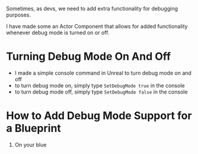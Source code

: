 Sometimes, as devs, we need to add extra functionality for debugging purposes.

I have made some an Actor Component that allows for added functionality whenever debug mode is turned on or off.

# Turning Debug Mode On And Off

- I made a simple console command in Unreal to turn debug mode on and off
- to turn debug mode on, simply type `SetDebugMode true` in the console
- to turn debug mode off, simply type `SetDebugMode false` in the console

# How to Add Debug Mode Support for a Blueprint

1. On your blue